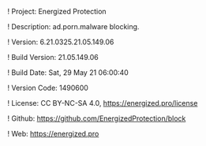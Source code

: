 ! Project: Energized Protection

! Description: ad.porn.malware blocking.

! Version: 6.21.0325.21.05.149.06

! Build Version: 21.05.149.06

! Build Date: Sat, 29 May 21 06:00:40

! Version Code: 1490600

! License: CC BY-NC-SA 4.0, https://energized.pro/license

! Github: https://github.com/EnergizedProtection/block

! Web: https://energized.pro
